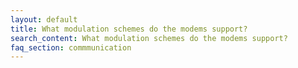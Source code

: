 ```yaml
---
layout: default
title: What modulation schemes do the modems support?
search_content: What modulation schemes do the modems support?
faq_section: commmunication
---
```


